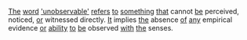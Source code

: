 [The](./the.md) [word](./word.md) ['unobservable'](./unobservable.md) [refers](./refers.md) [to](./to.md) [something](./something.md) [that](./that.md) cannot [be](./be.md) perceived, noticed, [or](./or.md) witnessed directly. [It](./it.md) implies [the](./the.md) absence [of](./of.md) [any](./any.md) empirical evidence [or](./or.md) [ability](./ability.md) [to](./to.md) [be](./be.md) observed [with](./with.md) [the](./the.md) senses.